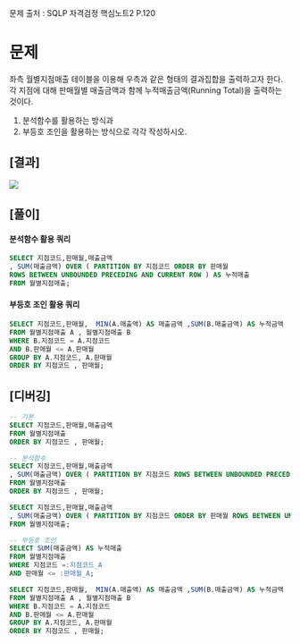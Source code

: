 문제 출처 : SQLP 자격검정 핵심노트2 P.120
# 문제
좌측 월별지점매출 테이블을 이용해 우측과 같은 형태의 결과집합을 출력하고자 한다.
각 지점에 대해 판매월별 매출금액과 함께 누적매출금액(Running Total)을 출력하는 것이다.
1) 분석함수를 활용하는 방식과
2) 부등호 조인을 활용하는 방식으로 각각 작성하시오.

## [결과]
![](https://velog.velcdn.com/images/yooha9621/post/737c1c76-b7dc-490b-853a-41c82a406ea4/image.png)

## [풀이]
#### 분석함수 활용 쿼리
```sql
SELECT 지점코드,판매월,매출금액
, SUM(매출금액) OVER ( PARTITION BY 지점코드 ORDER BY 판매월
ROWS BETWEEN UNBOUNDED PRECEDING AND CURRENT ROW ) AS 누적매출
FROM 월별지점매출;
```
#### 부등호 조인 활용 쿼리
```sql
SELECT 지점코드,판매월,  MIN(A.매출액) AS 매출금액 ,SUM(B.매출금액) AS 누적금액
FROM 월별지점매출 A , 월별지점매출 B
WHERE B.지점코드 = A.지점코드
AND B.판매월 <= A.판매월
GROUP BY A.지점코드, A.판매월
ORDER BY 지점코드 , 판매월;
```
## [디버깅]

```sql
-- 기본
SELECT 지점코드,판매월,매출금액
FROM 월별지점매출
ORDER BY 지점코드 , 판매월;

-- 분석함수
SELECT 지점코드,판매월,매출금액
, SUM(매출금액) OVER ( PARTITION BY 지점코드 ROWS BETWEEN UNBOUNDED PRECEDING AND CURRENT ROW ) AS 누적매출
FROM 월별지점매출
ORDER BY 지점코드 , 판매월;

SELECT 지점코드,판매월,매출금액
, SUM(매출금액) OVER ( PARTITION BY 지점코드 ORDER BY 판매월 ROWS BETWEEN UNBOUNDED PRECEDING AND CURRENT ROW ) AS 누적매출
FROM 월별지점매출;

-- 부등호 조인
SELECT SUM(매출금액) AS 누적매출
FROM 월별지점매출
WHERE 지점코드 =:지점코드_A
AND 판매월 <= :판매월_A;

SELECT 지점코드,판매월,  MIN(A.매출액) AS 매출금액 ,SUM(B.매출금액) AS 누적금액
FROM 월별지점매출 A , 월별지점매출 B
WHERE B.지점코드 = A.지점코드
AND B.판매월 <= A.판매월
GROUP BY A.지점코드, A.판매월
ORDER BY 지점코드 , 판매월;
```
